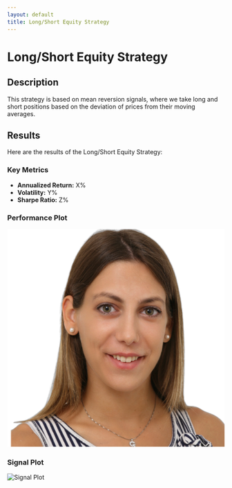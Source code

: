 ```yaml
---
layout: default
title: Long/Short Equity Strategy
---
```


# Long/Short Equity Strategy

## Description

This strategy is based on mean reversion signals, where we take long and short positions based on the deviation of prices from their moving averages.

## Results

Here are the results of the Long/Short Equity Strategy:

### Key Metrics

- **Annualized Return:** X%
- **Volatility:** Y%
- **Sharpe Ratio:** Z%

### Performance Plot

![Performance Plot](/images/strategy1/profile-pic-2.png)

### Signal Plot

![Signal Plot](/images/strategy1_signal.png)

<!-- Add any additional details or plots as needed -->
